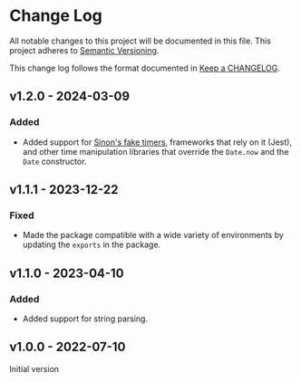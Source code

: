 # Change Log

All notable changes to this project will be documented in this file.
This project adheres to [Semantic Versioning].

This change log follows the format documented in [Keep a CHANGELOG].

[semantic versioning]: http://semver.org/
[keep a changelog]: http://keepachangelog.com/

## v1.2.0 - 2024-03-09

### Added

- Added support for [Sinon's fake timers](https://github.com/sinonjs/fake-timers), frameworks that rely on it (Jest), and other time manipulation libraries that override the `Date.now` and the `Date` constructor.

## v1.1.1 - 2023-12-22

### Fixed

- Made the package compatible with a wide variety of environments by updating the `exports` in the package.

## v1.1.0 - 2023-04-10

### Added

- Added support for string parsing.

## v1.0.0 - 2022-07-10

Initial version
